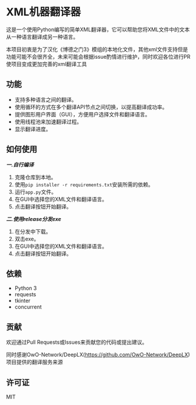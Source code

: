 # XML机器翻译器

这是一个使用Python编写的简单XML翻译器，它可以帮助您将XML文件中的文本从一种语言翻译成另一种语言。

本项目初衷是为了汉化《博德之门3》模组的本地化文件，其他xml文件支持但是功能可能不会很齐全，未来可能会根据issue酌情进行维护，同时欢迎各位进行PR使项目变成更加完善的xml翻译工具

## 功能

- 支持多种语言之间的翻译。
- 使用循环的方式在多个翻译API节点之间切换，以提高翻译成功率。
- 提供图形用户界面（GUI），方便用户选择文件和翻译语言。
- 使用线程池来加速翻译过程。
- 显示翻译进度。

## 如何使用
***一.自行编译***
1. 克隆仓库到本地。
2. 使用```pip installer -r requirements.txt```安装所需的依赖。
3. 运行`app.py`文件。
4. 在GUI中选择您的XML文件和翻译语言。
5. 点击翻译按钮开始翻译。

***二.使用release分发exe***
1. 在分发中下载。
2. 双击exe。
3. 在GUI中选择您的XML文件和翻译语言。
4. 点击翻译按钮开始翻译。
## 依赖

- Python 3
- requests
- tkinter
- concurrent

## 贡献

欢迎通过Pull Requests或Issues来贡献您的代码或提出建议。


同时感谢OwO-Network/DeepLX(https://github.com/OwO-Network/DeepLX)项目提供的翻译服务来源
## 许可证

MIT
